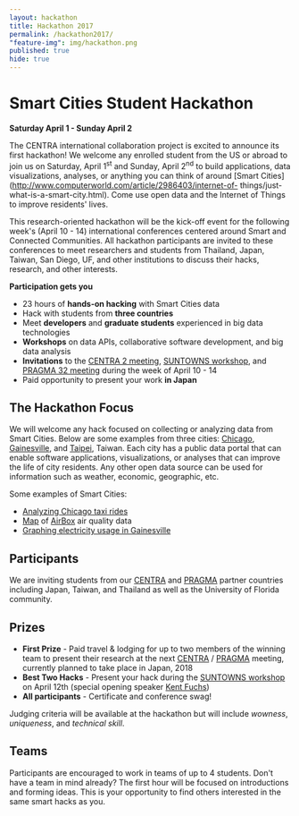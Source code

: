 ```yaml
---
layout: hackathon
title: Hackathon 2017
permalink: /hackathon2017/
"feature-img": img/hackathon.png
published: true
hide: true
---
```


# Smart Cities Student Hackathon

**Saturday April 1 - Sunday April 2**

The CENTRA international collaboration project is excited to announce its first
hackathon! We welcome any enrolled student from the US or abroad to join us on
Saturday, April 1<sup>st</sup> and Sunday, April 2<sup>nd</sup> to build
applications, data visualizations, analyses, or anything you can think of around
[Smart Cities](http://www.computerworld.com/article/2986403/internet-of-
things/just- what-is-a-smart-city.html). Come use open data and the Internet of
Things to improve residents' lives.

This research-oriented hackathon will be the kick-off event for the following week's (April 10 - 14) 
international conferences centered around Smart and Connected Communities. All hackathon participants are invited to these conferences to 
meet researchers and students from Thailand, Japan, Taiwan, San Diego, UF, and other institutions to discuss
their hacks, research, and other interests.

**Participation gets you**

* 23 hours of **hands-on hacking** with Smart Cities data
* Hack with students from **three countries**
* Meet **developers** and **graduate students** experienced in big data technologies
* **Workshops** on data APIs, collaborative software development, and big data analysis
* **Invitations** to the [CENTRA 2 meeting](/centra2/), [SUNTOWNS workshop](suntowns2017/), and [PRAGMA 32 meeting](http://pragma32.pragma-grid.net/) during the week of April 10 - 14
* Paid opportunity to present your work **in Japan**


## The Hackathon Focus

We will welcome any hack focused on collecting or analyzing data from Smart Cities.
Below are some examples from three cities: [Chicago](https://data.cityofchicago.org/),
[Gainesville](https://data.cityofgainesville.org/), and
[Taipei](http://data.taipei/), Taiwan. Each city has a public data portal that
can enable software applications, visualizations, or analyses that can
improve the life of city residents. Any other open
data source can be used for information such as weather, economic,
geographic, etc.

Some examples of Smart Cities:

* [Analyzing Chicago taxi rides](http://toddwschneider.com/posts/chicago-taxi-data/)
* [Map](https://airbox.edimaxcloud.com/) of [AirBox](https://www.youtube.com/watch?v=W3-J430gWrk) air quality data
* [Graphing electricity usage in Gainesville](https://github.com/mjcollin/gnv_data/blob/master/gru_graph.ipynb)

## Participants

We are inviting students from our [CENTRA](http://www.globalcentra.org) and [PRAGMA](http://www.pragma-grid.net) partner countries including Japan, Taiwan, and Thailand as well as the University of Florida community.

## Prizes

* **First Prize** - Paid travel & lodging for up to two members of the winning team to 
present their research at the next [CENTRA](http://www.globalcentra.org) / [PRAGMA](http://www.pragma-grid.net)
meeting, currently planned to take place in Japan, 2018
* **Best Two Hacks** - Present your hack during the [SUNTOWNS workshop](suntowns2017/) on April 12th (special opening speaker [Kent Fuchs](http://president.ufl.edu/about/fuchs/))
* **All participants** - Certificate and conference swag!

Judging criteria will be available at the hackathon but will include *wowness*,
*uniqueness*, and *technical skill*.

## Teams

Participants are encouraged to work in teams of up to 4 students. Don't have a
team in mind already? The first hour will be focused on introductions and
forming ideas. This is your opportunity to find others interested in the same smart
hacks as you.



